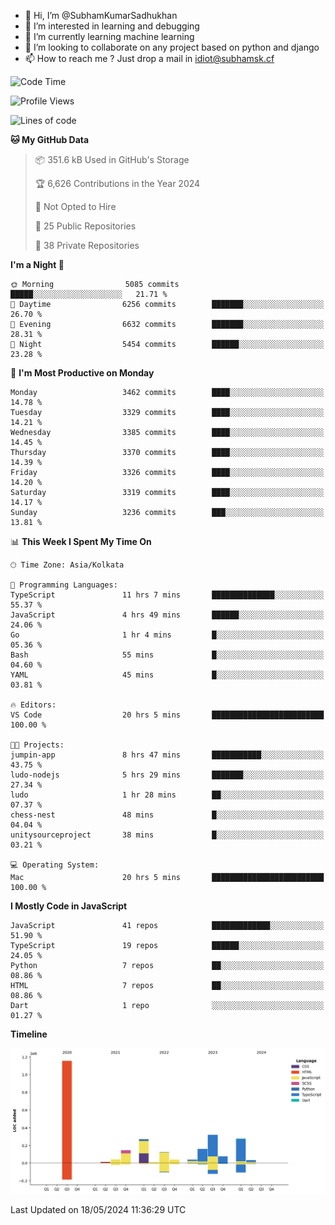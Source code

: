- 👋 Hi, I’m @SubhamKumarSadhukhan
- 👀 I’m interested in learning and debugging
- 🌱 I’m currently learning machine learning
- 💞️ I’m looking to collaborate on any project based on python and django
- 📫 How to reach me ?
      Just drop a mail in idiot@subhamsk.cf

<!---
SubhamKumarSadhukhan/SubhamKumarSadhukhan is a ✨ special ✨ repository because its `README.md` (this file) appears on your GitHub profile.
You can click the Preview link to take a look at your changes.
--->


<!--START_SECTION:waka-->
![Code Time](http://img.shields.io/badge/Code%20Time-2%2C197%20hrs%207%20mins-blue)

![Profile Views](http://img.shields.io/badge/Profile%20Views-0-blue)

![Lines of code](https://img.shields.io/badge/From%20Hello%20World%20I%27ve%20Written-2.7%20million%20lines%20of%20code-blue)

**🐱 My GitHub Data** 

> 📦 351.6 kB Used in GitHub's Storage 
 > 
> 🏆 6,626 Contributions in the Year 2024
 > 
> 🚫 Not Opted to Hire
 > 
> 📜 25 Public Repositories 
 > 
> 🔑 38 Private Repositories 
 > 
**I'm a Night 🦉** 

```text
🌞 Morning                5085 commits        █████░░░░░░░░░░░░░░░░░░░░   21.71 % 
🌆 Daytime                6256 commits        ███████░░░░░░░░░░░░░░░░░░   26.70 % 
🌃 Evening                6632 commits        ███████░░░░░░░░░░░░░░░░░░   28.31 % 
🌙 Night                  5454 commits        ██████░░░░░░░░░░░░░░░░░░░   23.28 % 
```
📅 **I'm Most Productive on Monday** 

```text
Monday                   3462 commits        ████░░░░░░░░░░░░░░░░░░░░░   14.78 % 
Tuesday                  3329 commits        ████░░░░░░░░░░░░░░░░░░░░░   14.21 % 
Wednesday                3385 commits        ████░░░░░░░░░░░░░░░░░░░░░   14.45 % 
Thursday                 3370 commits        ████░░░░░░░░░░░░░░░░░░░░░   14.39 % 
Friday                   3326 commits        ████░░░░░░░░░░░░░░░░░░░░░   14.20 % 
Saturday                 3319 commits        ████░░░░░░░░░░░░░░░░░░░░░   14.17 % 
Sunday                   3236 commits        ███░░░░░░░░░░░░░░░░░░░░░░   13.81 % 
```


📊 **This Week I Spent My Time On** 

```text
🕑︎ Time Zone: Asia/Kolkata

💬 Programming Languages: 
TypeScript               11 hrs 7 mins       ██████████████░░░░░░░░░░░   55.37 % 
JavaScript               4 hrs 49 mins       ██████░░░░░░░░░░░░░░░░░░░   24.06 % 
Go                       1 hr 4 mins         █░░░░░░░░░░░░░░░░░░░░░░░░   05.36 % 
Bash                     55 mins             █░░░░░░░░░░░░░░░░░░░░░░░░   04.60 % 
YAML                     45 mins             █░░░░░░░░░░░░░░░░░░░░░░░░   03.81 % 

🔥 Editors: 
VS Code                  20 hrs 5 mins       █████████████████████████   100.00 % 

🐱‍💻 Projects: 
jumpin-app               8 hrs 47 mins       ███████████░░░░░░░░░░░░░░   43.75 % 
ludo-nodejs              5 hrs 29 mins       ███████░░░░░░░░░░░░░░░░░░   27.34 % 
ludo                     1 hr 28 mins        ██░░░░░░░░░░░░░░░░░░░░░░░   07.37 % 
chess-nest               48 mins             █░░░░░░░░░░░░░░░░░░░░░░░░   04.04 % 
unitysourceproject       38 mins             █░░░░░░░░░░░░░░░░░░░░░░░░   03.21 % 

💻 Operating System: 
Mac                      20 hrs 5 mins       █████████████████████████   100.00 % 
```

**I Mostly Code in JavaScript** 

```text
JavaScript               41 repos            █████████████░░░░░░░░░░░░   51.90 % 
TypeScript               19 repos            ██████░░░░░░░░░░░░░░░░░░░   24.05 % 
Python                   7 repos             ██░░░░░░░░░░░░░░░░░░░░░░░   08.86 % 
HTML                     7 repos             ██░░░░░░░░░░░░░░░░░░░░░░░   08.86 % 
Dart                     1 repo              ░░░░░░░░░░░░░░░░░░░░░░░░░   01.27 % 
```



**Timeline**

![Lines of Code chart](https://raw.githubusercontent.com/SubhamKumarSadhukhan/SubhamKumarSadhukhan/main/assets/bar_graph.png)


 Last Updated on 18/05/2024 11:36:29 UTC
<!--END_SECTION:waka-->
